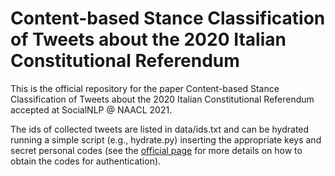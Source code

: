 # Content-based Stance Classification of Tweets about the 2020 Italian Constitutional Referendum

This is the official repository for the paper Content-based Stance Classification of Tweets about the 2020 Italian Constitutional Referendum accepted at SocialNLP @ NAACL 2021. 

The ids of collected tweets are listed in data/ids.txt and can be hydrated running a simple script (e.g., hydrate.py) inserting the appropriate keys and secret personal codes (see the [official page](https://developer.twitter.com/en/docs/authentication/oauth-1-0a/obtaining-user-access-tokens) for more details on how to obtain the codes for authentication).